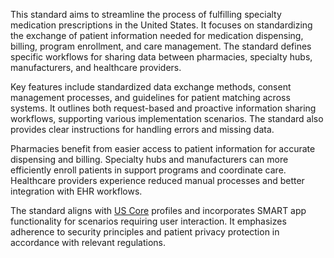 This standard aims to streamline the process of fulfilling specialty medication prescriptions in the United States. It focuses on standardizing the exchange of patient information needed for medication dispensing, billing, program enrollment, and care management. The standard defines specific workflows for sharing data between pharmacies, specialty hubs, manufacturers, and healthcare providers.

Key features include standardized data exchange methods, consent management processes, and guidelines for patient matching across systems. It outlines both request-based and proactive information sharing workflows, supporting various implementation scenarios. The standard also provides clear instructions for handling errors and missing data.

Pharmacies benefit from easier access to patient information for accurate dispensing and billing. Specialty hubs and manufacturers can more efficiently enroll patients in support programs and coordinate care. Healthcare providers experience reduced manual processes and better integration with EHR workflows.

The standard aligns with [US Core](https://build.fhir.org/ig/HL7/hl7.fhir.us.core) profiles and incorporates SMART app functionality for scenarios requiring user interaction. It emphasizes adherence to security principles and patient privacy protection in accordance with relevant regulations.